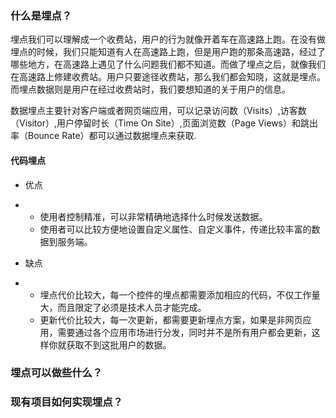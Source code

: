 ### 什么是埋点？

埋点我们可以理解成一个收费站，用户的行为就像开着车在高速路上跑。在没有做埋点的时候，我们只能知道有人在高速路上跑，但是用户跑的那条高速路，经过了哪些地方，在高速路上遇见了什么问题我们都不知道。而做了埋点之后，就像我们在高速路上修建收费站。用户只要途径收费站，那么我们都会知晓，这就是埋点。而埋点数据则是用户在经过收费站时，我们要想知道的关于用户的信息。

数据埋点主要针对客户端或者网页端应用，可以记录访问数（Visits）,访客数（Visitor）,用户停留时长（Time On Site）,页面浏览数（Page Views）和跳出率（Bounce Rate）都可以通过数据埋点来获取.

#### 代码埋点

-   优点

<!---->

-   -   使用者控制精准，可以非常精确地选择什么时候发送数据。
    -   使用者可以比较方便地设置自定义属性、自定义事件，传递比较丰富的数据到服务端。

<!---->

-   缺点

<!---->

-   -   埋点代价比较大，每一个控件的埋点都需要添加相应的代码，不仅工作量大，而且限定了必须是技术人员才能完成。
    -   更新代价比较大，每一次更新，都需要更新埋点方案，如果是非网页应用，需要通过各个应用市场进行分发，同时并不是所有用户都会更新，这样你就获取不到这批用户的数据。

### 埋点可以做些什么？

### 现有项目如何实现埋点？